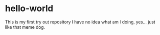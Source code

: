 # hello-world
This is my first try out repository
I have no idea what am I doing, yes... just like that meme dog.

